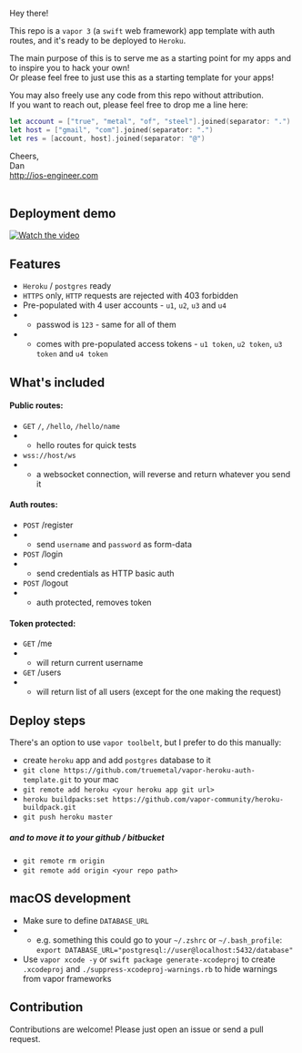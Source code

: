 Hey there!

This repo is a `vapor 3` (a `swift` web framework) app template with auth routes, and it's ready to be deployed to `Heroku`.

The main purpose of this is to serve me as a starting point for my apps and to inspire you to hack your own! 
<br>Or please feel free to just use this as a starting template for your apps! 

You may also freely use any code from this repo without attribution. 
<br>If you want to reach out, please feel free to drop me a line here:

```swift
let account = ["true", "metal", "of", "steel"].joined(separator: ".")
let host = ["gmail", "com"].joined(separator: ".")
let res = [account, host].joined(separator: "@")
```

Cheers,<br>
Dan
<br>http://ios-engineer.com
<br><br>

## Deployment demo

[![Watch the video](https://www.evernote.com/l/AYXacetE4ElF9bMDpK0SPBS-uprA2jtp2nMB/image.png)](http://youtu.be/iSt3Izg9VAs?hd=1)

## Features

* `Heroku` / `postgres` ready
* `HTTPS` only, `HTTP` requests are rejected with 403 forbidden
* Pre-populated with 4 user accounts - `u1`, `u2`, `u3` and `u4`
* * passwod is `123` - same for all of them
* * comes with pre-populated access tokens - `u1 token`, `u2 token`, `u3 token` and `u4 token`

## What's included

#### Public routes:

* `GET` `/`, `/hello`, `/hello/name`
* * hello routes for quick tests
* `wss://host/ws`
* * a websocket connection, will reverse and return whatever you send it

#### Auth routes:

* `POST` /register 
* * send `username` and `password` as form-data
* `POST` /login 
* * send credentials as HTTP basic auth
* `POST` /logout
* * auth protected, removes token

#### Token protected:

* `GET` /me 
* * will return current username
* `GET` /users
* * will return list of all users (except for the one making the request)

## Deploy steps

There's an option to use `vapor toolbelt`, but I prefer to do this manually:

* create `heroku` app and add `postgres` database to it
* `git clone https://github.com/truemetal/vapor-heroku-auth-template.git` to your mac
* `git remote add heroku <your heroku app git url>`
* `heroku buildpacks:set https://github.com/vapor-community/heroku-buildpack.git`
* `git push heroku master`

##### and to move it to your github / bitbucket 

* `git remote rm origin`
* `git remote add origin <your repo path>`

## macOS development

* Make sure to define `DATABASE_URL`
* * e.g. something this could go to your `~/.zshrc` or `~/.bash_profile`: `export DATABASE_URL="postgresql://user@localhost:5432/database"`
* Use `vapor xcode -y` or `swift package generate-xcodeproj` to create `.xcodeproj` and `./suppress-xcodeproj-warnings.rb` to hide warnings from vapor frameworks 

## Contribution

Contributions are welcome! Please just open an issue or send a pull request.
